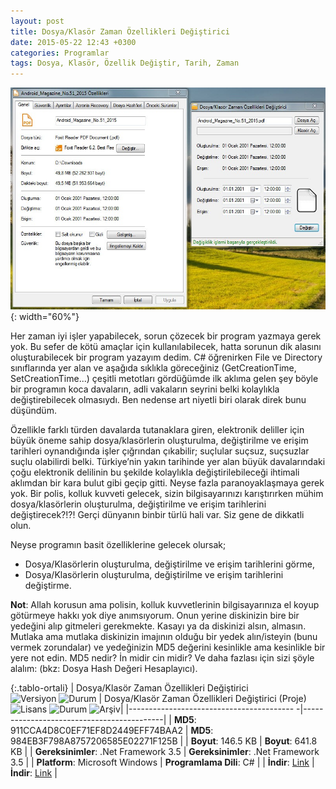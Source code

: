```yaml
---
layout: post
title: Dosya/Klasör Zaman Özellikleri Değiştirici
date: 2015-05-22 12:43 +0300
categories: Programlar
tags: Dosya, Klasör, Özellik Değiştir, Tarih, Zaman
---
```

![dosya-klasor-zaman-ozellikleri-degistirici](/images/programlar/dosya-klasor-zaman-ozellikleri-degistirici.jpg){: width="60%"}

Her zaman iyi işler yapabilecek, sorun çözecek bir program yazmaya gerek yok. Bu sefer de kötü amaçlar için kullanılabilecek, hatta sorunun dik alasını oluşturabilecek bir program yazayım dedim. C# öğrenirken File ve Directory sınıflarında yer alan ve aşağıda sıklıkla göreceğiniz (GetCreationTime, SetCreationTime...) çeşitli metotları gördüğümde ilk aklıma gelen şey böyle bir programın koca davaların, adli vakaların seyrini belki kolaylıkla değiştirebilecek olmasıydı. Ben nedense art niyetli biri olarak direk bunu düşündüm.

Özellikle farklı türden davalarda tutanaklara giren, elektronik deliller için büyük öneme sahip dosya/klasörlerin oluşturulma, değiştirilme ve erişim tarihleri oynandığında işler çığrından çıkabilir; suçlular suçsuz, suçsuzlar suçlu olabilirdi belki. Türkiye’nin yakın tarihinde yer alan büyük davalarındaki çoğu elektronik delilinin bu şekilde kolaylıkla değiştirilebileceği ihtimali aklımdan bir kara bulut gibi geçip gitti. Neyse fazla paranoyaklaşmaya gerek yok. Bir polis, kolluk kuvveti gelecek, sizin bilgisayarınızı karıştırırken mühim dosya/klasörlerin oluşturulma, değiştirilme ve erişim tarihlerini değiştirecek?!?! Gerçi dünyanın binbir türlü hali var. Siz gene de dikkatli olun.

Neyse programın basit özelliklerine gelecek olursak;

- Dosya/Klasörlerin oluşturulma, değiştirilme ve erişim tarihlerini görme,
- Dosya/Klasörlerin oluşturulma, değiştirilme ve erişim tarihlerini değiştirme.

**Not**: Allah korusun ama polisin, kolluk kuvvetlerinin bilgisayarınıza el koyup götürmeye hakkı yok diye anımsıyorum. Onun yerine diskinizin bire bir yedeğini alıp gitmeleri gerekmekte. Kasayı ya da diskinizi alsın, almasın. Mutlaka ama mutlaka diskinizin imajının olduğu bir yedek alın/isteyin (bunu vermek zorundalar) ve yedeğinizin MD5 değerini kesinlikle ama kesinlikle bir yere not edin. MD5 nedir? İn midir cin midir? Ve daha fazlası için sizi şöyle alalım: (bkz: Dosya Hash Değeri Hesaplayıcı).

{:.tablo-ortali}
| Dosya/Klasör Zaman Özellikleri Değiştirici <br>![Versiyon](https://img.shields.io/badge/Versiyon-1.00-blueviolet.svg?style=flat) ![Durum](https://img.shields.io/badge/Durum-Çalışıyor-success.svg?style=flat) | Dosya/Klasör Zaman Özellikleri Değiştirici (Proje)<br>![Lisans](https://img.shields.io/badge/Lisans-MIT-blue.svg?style=flat) ![Durum](https://img.shields.io/badge/Proje-Sonlandırıldı-lightgray.svg?style=flat) ![Arşiv](https://img.shields.io/badge/Arşiv-orange.svg?style=flat)|
|----------------------------------------- -|-------------------------------------------|
| **MD5**: 911CCA4D8C0EF71EF8D2449EFF74BAA2 | **MD5**: 984EB3F798A8757206585E02271F125B | 
| **Boyut**: 146.5 KB                       | **Boyut**: 641.8 KB                         |
| **Gereksinimler**: .Net Framework 3.5     | **Gereksinimler**: .Net Framework 3.5     |
| **Platform**: Microsoft Windows           | **Programlama Dili**: C#                  |
| **İndir**: [Link](http://www.umutd.com/programlar1/dosya-klasor-zaman-ozellikleri-degistirici.zip)         | **İndir**: [Link](http://www.umutd.com/programlar1/dosya-klasor-zaman-ozellikleri-degistirici-proje.zip)                      |